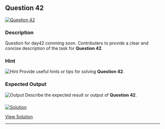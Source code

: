 


## Question 42
<a href="https://github.com/alishgosai/Javascript-Exercise-and-Solutions/blob/master/questions/Question42.md" target="_blank">
  <img src="https://img.shields.io/badge/Question-42-purple?style=for-the-badge&logoSize=60" alt="Question 42">
</a>

### **Description**
Question for day42 comming soon.
Contributers to provide a clear and concise description of the task for **Question 42**.

### **Hint**
![Hint](https://img.shields.io/badge/Hint:-blue)
Provide useful hints or tips for solving **Question 42**.

### **Expected Output**
![Output](https://img.shields.io/badge/Output:-blue)
Describe the expected result or output of **Question 42**.

### <a href="https://github.com/alishgosai/Javascript-Exercise-and-Solutions/blob/master/solutions/Solution42.js" target="_blank">
  <img src="https://img.shields.io/badge/Solution-1f8e00?style=for-the-badge&logo=solution&logoColor=white" alt="Solution">
</a>

<a href="https://github.com/alishgosai/Javascript-Exercise-and-Solutions/blob/master/solutions/Solution42.js" target="_blank">View Solution</a>

---

